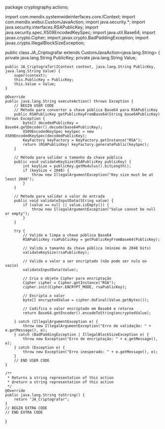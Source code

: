 package cryptography.actions;

import com.mendix.systemwideinterfaces.core.IContext;
import com.mendix.webui.CustomJavaAction;
import java.security.*;
import java.security.interfaces.RSAPublicKey;
import java.security.spec.X509EncodedKeySpec;
import java.util.Base64;
import javax.crypto.Cipher;
import javax.crypto.BadPaddingException;
import javax.crypto.IllegalBlockSizeException;

public class JA_Criptografar extends CustomJavaAction<java.lang.String> {
    private java.lang.String PublicKey;
    private java.lang.String Value;

    public JA_Criptografar(IContext context, java.lang.String PublicKey, java.lang.String Value) {
        super(context);
        this.PublicKey = PublicKey;
        this.Value = Value;
    }

    @Override
    public java.lang.String executeAction() throws Exception {
        // BEGIN USER CODE
        // Método para converter a chave pública Base64 para RSAPublicKey
        public RSAPublicKey getPublicKeyFromBase64(String base64PublicKey) throws Exception {
            byte[] decodedPublicKey = Base64.getDecoder().decode(base64PublicKey);
            X509EncodedKeySpec keySpec = new X509EncodedKeySpec(decodedPublicKey);
            KeyFactory keyFactory = KeyFactory.getInstance("RSA");
            return (RSAPublicKey) keyFactory.generatePublic(keySpec);
        }

        // Método para validar o tamanho da chave pública
        public void validateKeySize(RSAPublicKey publicKey) {
            int keySize = publicKey.getModulus().bitLength();
            if (keySize < 2048) {
                throw new IllegalArgumentException("Key size must be at least 2048");
            }
        }

        // Método para validar o valor de entrada
        public void validateInputData(String value) {
            if (value == null || value.isEmpty()) {
                throw new IllegalArgumentException("Value cannot be null or empty");
            }
        }

        try {
            // Valida e limpa a chave pública Base64
            RSAPublicKey rsaPublicKey = getPublicKeyFromBase64(PublicKey);

            // Valida o tamanho da chave pública (mínimo de 2048 bits)
            validateKeySize(rsaPublicKey);

            // Valida o valor a ser encriptado (não pode ser nulo ou vazio)
            validateInputData(Value);

            // Cria o objeto Cipher para encriptação
            Cipher cipher = Cipher.getInstance("RSA");
            cipher.init(Cipher.ENCRYPT_MODE, rsaPublicKey);

            // Encripta o valor
            byte[] encryptedValue = cipher.doFinal(Value.getBytes());

            // Codifica o valor encriptado em Base64 e retorna
            return Base64.getEncoder().encodeToString(encryptedValue);

        } catch (IllegalArgumentException e) {
            throw new IllegalArgumentException("Erro de validação: " + e.getMessage(), e);
        } catch (BadPaddingException | IllegalBlockSizeException e) {
            throw new Exception("Erro de encriptação: " + e.getMessage(), e);
        } catch (Exception e) {
            throw new Exception("Erro inesperado: " + e.getMessage(), e);
        }
        // END USER CODE
    }

    /**
     * Returns a string representation of this action
     * @return a string representation of this action
     */
    @Override
    public java.lang.String toString() {
        return "JA_Criptografar";
    }
    // BEGIN EXTRA CODE
    // END EXTRA CODE
}
